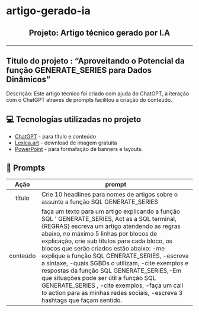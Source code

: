 # artigo-gerado-ia



<h2 align="center">Projeto: Artigo técnico gerado por I.A</h>

____
## Titulo do projeto : “Aproveitando o Potencial da função GENERATE_SERIES para Dados Dinâmicos” 

Descrição: Este artigo técnico foi criado com ajuda do ChatGPT, a iteração com o ChatGPT atraves de prompts facilitou a criação do conteúdo. 

## 💻 Tecnologias utilizadas no projeto

- [ChatGPT](https://chat.openai.com/) - para título e conteúdo
- [Lexica.art](https://lexica.art/) - download de imagem gratuita
- [PowerPoint](https://www.microsoft.com/en/microsoft-365/powerpoint) - para formafação de banners e layouts.

## 📄 Prompts 

|   Ação   | prompt                                                                                                                                                                                                                                                                         |
| :------: | ------------------------------------------------------------------------------------------------------------------------------------------------------------------------------------------------------------------------------------------------------------------------------ |
|  título  | Crie 10 headlines para nomes de artigos sobre o assunto a função SQL GENERATE_SERIES                                                                                                                                                                                                   |
| conteúdo | faça um texto para um artigo explicando a função SQL ' GENERATE_SERIES, Act as a SQL terminal, {REGRAS} escreva um artigo atendendo as regras abaixo, no máximo 5 linhas por blocos de explicação, crie sub títulos para cada bloco, os blocos que serão criados estão abaixo: -me explique a função SQL GENERATE_SERIES, -escreva a sintaxe, -quais SGBDs o utilizam, -cite exemplos e respostas da função SQL GENERATE_SERIES,-Em que situações pode ser útil a função SQL GENERATE_SERIES , -cite exemplos, -faça um call to action para as minhas redes sociais, -escreva 3 hashtags que façam sentido. |
